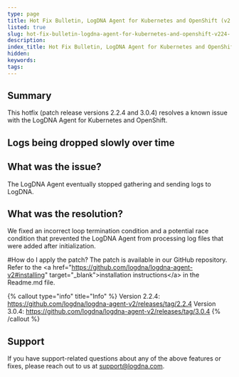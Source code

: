 ```yaml
---
type: page
title: Hot Fix Bulletin, LogDNA Agent for Kubernetes and OpenShift (v2.2.4, 3.0.4)
listed: true
slug: hot-fix-bulletin-logdna-agent-for-kubernetes-and-openshift-v224-
description: 
index_title: Hot Fix Bulletin, LogDNA Agent for Kubernetes and OpenShift (v2.2.4, 3.0.4)
hidden: 
keywords: 
tags: 
---
```





## Summary
This hotfix (patch release versions 2.2.4 and 3.0.4) resolves a known issue with the LogDNA Agent for Kubernetes and OpenShift.


## Logs being dropped slowly over time

## What was the issue?
The LogDNA Agent eventually stopped gathering and sending logs to LogDNA.

## What was the resolution?

We fixed an incorrect loop termination condition and a potential race condition that prevented the LogDNA Agent from processing log files that were added after initialization.

#How do I apply the patch?
The patch is available in our GitHub repository. Refer to the &lt;a href="https://github.com/logdna/logdna-agent-v2#installing" target="_blank"&gt;installation instructions&lt;/a&gt; in the Readme.md file.


{% callout type="info" title="Info" %}
Version 2.2.4: https://github.com/logdna/logdna-agent-v2/releases/tag/2.2.4
Version 3.0.4: https://github.com/logdna/logdna-agent-v2/releases/tag/3.0.4
{% /callout %}




## Support
If you have support-related questions about any of the above features or fixes, please reach out to us at [support@logdna.com](mailto:support@logdna.com).

